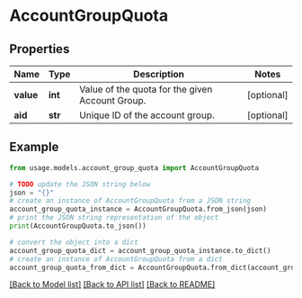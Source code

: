 # AccountGroupQuota


## Properties

Name | Type | Description | Notes
------------ | ------------- | ------------- | -------------
**value** | **int** | Value of the quota for the given Account Group. | [optional] 
**aid** | **str** | Unique ID of the account group. | [optional] 

## Example

```python
from usage.models.account_group_quota import AccountGroupQuota

# TODO update the JSON string below
json = "{}"
# create an instance of AccountGroupQuota from a JSON string
account_group_quota_instance = AccountGroupQuota.from_json(json)
# print the JSON string representation of the object
print(AccountGroupQuota.to_json())

# convert the object into a dict
account_group_quota_dict = account_group_quota_instance.to_dict()
# create an instance of AccountGroupQuota from a dict
account_group_quota_from_dict = AccountGroupQuota.from_dict(account_group_quota_dict)
```
[[Back to Model list]](../README.md#documentation-for-models) [[Back to API list]](../README.md#documentation-for-api-endpoints) [[Back to README]](../README.md)


